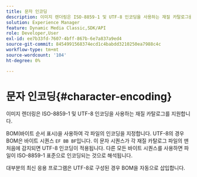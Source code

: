 ```yaml
---
title: 문자 인코딩
description: 이미지 렌더링은 ISO-8859-1 및 UTF-8 인코딩을 사용하는 재질 카탈로그를 지원합니다.
solution: Experience Manager
feature: Dynamic Media Classic,SDK/API
role: Developer,User
exl-id: ee7b33fd-7607-4bff-867b-6e7a837a9ed4
source-git-commit: 8454991568374ecd1c4babdd3210250ea7988c4c
workflow-type: tm+mt
source-wordcount: '104'
ht-degree: 0%

---
```


# 문자 인코딩{#character-encoding}

이미지 렌더링은 ISO-8859-1 및 UTF-8 인코딩을 사용하는 재질 카탈로그를 지원합니다.

BOM(바이트 순서 표시)을 사용하여 각 파일의 인코딩을 지정합니다. UTF-8의 경우 BOM은 바이트 시퀀스 `EF BB BF`입니다. 이 문자 시퀀스가 각 재질 카탈로그 파일의 맨 처음에 감지되면 UTF-8 인코딩이 적용됩니다. 다른 모든 바이트 시퀀스를 사용하면 파일이 ISO-8859-1 표준으로 인코딩되는 것으로 해석됩니다.

대부분의 최신 응용 프로그램은 UTF-8로 구성된 경우 BOM을 자동으로 삽입합니다.

